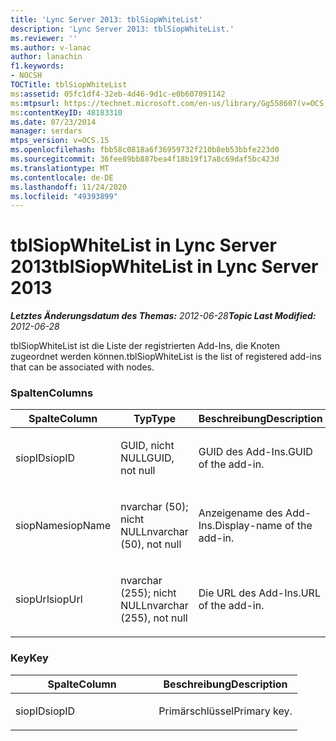 ```yaml
---
title: 'Lync Server 2013: tblSiopWhiteList'
description: 'Lync Server 2013: tblSiopWhiteList.'
ms.reviewer: ''
ms.author: v-lanac
author: lanachin
f1.keywords:
- NOCSH
TOCTitle: tblSiopWhiteList
ms:assetid: 05fc1df4-32eb-4d46-9d1c-e0b607091142
ms:mtpsurl: https://technet.microsoft.com/en-us/library/Gg558607(v=OCS.15)
ms:contentKeyID: 48183310
ms.date: 07/23/2014
manager: serdars
mtps_version: v=OCS.15
ms.openlocfilehash: fbb58c0818a6f36959732f210b8eb53bbfe223d0
ms.sourcegitcommit: 36fee89bb887bea4f18b19f17a8c69daf5bc423d
ms.translationtype: MT
ms.contentlocale: de-DE
ms.lasthandoff: 11/24/2020
ms.locfileid: "49393899"
---
```

# <a name="tblsiopwhitelist-in-lync-server-2013"></a><span data-ttu-id="ccc71-103">tblSiopWhiteList in Lync Server 2013</span><span class="sxs-lookup"><span data-stu-id="ccc71-103">tblSiopWhiteList in Lync Server 2013</span></span>

<div data-xmlns="http://www.w3.org/1999/xhtml">

<div class="topic" data-xmlns="http://www.w3.org/1999/xhtml" data-msxsl="urn:schemas-microsoft-com:xslt" data-cs="https://msdn.microsoft.com/">

<div data-asp="https://msdn2.microsoft.com/asp">



</div>

<div id="mainSection">

<div id="mainBody"><span data-ttu-id="ccc71-104">

<span> </span></span><span class="sxs-lookup"><span data-stu-id="ccc71-104">

<span> </span></span></span>

<span data-ttu-id="ccc71-105">_**Letztes Änderungsdatum des Themas:** 2012-06-28_</span><span class="sxs-lookup"><span data-stu-id="ccc71-105">_**Topic Last Modified:** 2012-06-28_</span></span>

<span data-ttu-id="ccc71-106">tblSiopWhiteList ist die Liste der registrierten Add-Ins, die Knoten zugeordnet werden können.</span><span class="sxs-lookup"><span data-stu-id="ccc71-106">tblSiopWhiteList is the list of registered add-ins that can be associated with nodes.</span></span>

### <a name="columns"></a><span data-ttu-id="ccc71-107">Spalten</span><span class="sxs-lookup"><span data-stu-id="ccc71-107">Columns</span></span>

<table>
<colgroup>
<col style="width: 33%" />
<col style="width: 33%" />
<col style="width: 33%" />
</colgroup>
<thead>
<tr class="header">
<th><span data-ttu-id="ccc71-108">Spalte</span><span class="sxs-lookup"><span data-stu-id="ccc71-108">Column</span></span></th>
<th><span data-ttu-id="ccc71-109">Typ</span><span class="sxs-lookup"><span data-stu-id="ccc71-109">Type</span></span></th>
<th><span data-ttu-id="ccc71-110">Beschreibung</span><span class="sxs-lookup"><span data-stu-id="ccc71-110">Description</span></span></th>
</tr>
</thead>
<tbody>
<tr class="odd">
<td><p><span data-ttu-id="ccc71-111">siopID</span><span class="sxs-lookup"><span data-stu-id="ccc71-111">siopID</span></span></p></td>
<td><p><span data-ttu-id="ccc71-112">GUID, nicht NULL</span><span class="sxs-lookup"><span data-stu-id="ccc71-112">GUID, not null</span></span></p></td>
<td><p><span data-ttu-id="ccc71-113">GUID des Add-Ins.</span><span class="sxs-lookup"><span data-stu-id="ccc71-113">GUID of the add-in.</span></span></p></td>
</tr>
<tr class="even">
<td><p><span data-ttu-id="ccc71-114">siopName</span><span class="sxs-lookup"><span data-stu-id="ccc71-114">siopName</span></span></p></td>
<td><p><span data-ttu-id="ccc71-115">nvarchar (50); nicht NULL</span><span class="sxs-lookup"><span data-stu-id="ccc71-115">nvarchar (50), not null</span></span></p></td>
<td><p><span data-ttu-id="ccc71-116">Anzeigename des Add-Ins.</span><span class="sxs-lookup"><span data-stu-id="ccc71-116">Display-name of the add-in.</span></span></p></td>
</tr>
<tr class="odd">
<td><p><span data-ttu-id="ccc71-117">siopUrl</span><span class="sxs-lookup"><span data-stu-id="ccc71-117">siopUrl</span></span></p></td>
<td><p><span data-ttu-id="ccc71-118">nvarchar (255); nicht NULL</span><span class="sxs-lookup"><span data-stu-id="ccc71-118">nvarchar (255), not null</span></span></p></td>
<td><p><span data-ttu-id="ccc71-119">Die URL des Add-Ins.</span><span class="sxs-lookup"><span data-stu-id="ccc71-119">URL of the add-in.</span></span></p></td>
</tr>
</tbody>
</table>


### <a name="key"></a><span data-ttu-id="ccc71-120">Key</span><span class="sxs-lookup"><span data-stu-id="ccc71-120">Key</span></span>

<table>
<colgroup>
<col style="width: 50%" />
<col style="width: 50%" />
</colgroup>
<thead>
<tr class="header">
<th><span data-ttu-id="ccc71-121">Spalte</span><span class="sxs-lookup"><span data-stu-id="ccc71-121">Column</span></span></th>
<th><span data-ttu-id="ccc71-122">Beschreibung</span><span class="sxs-lookup"><span data-stu-id="ccc71-122">Description</span></span></th>
</tr>
</thead>
<tbody>
<tr class="odd">
<td><p><span data-ttu-id="ccc71-123">siopID</span><span class="sxs-lookup"><span data-stu-id="ccc71-123">siopID</span></span></p></td>
<td><p><span data-ttu-id="ccc71-124">Primärschlüssel</span><span class="sxs-lookup"><span data-stu-id="ccc71-124">Primary key.</span></span></p></td>
</tr>
</tbody>
</table><span data-ttu-id="ccc71-125">


</div>

<span> </span>

</div>

</div>

</span><span class="sxs-lookup"><span data-stu-id="ccc71-125">


</div>

<span> </span>

</div>

</div>

</span></span></div>


